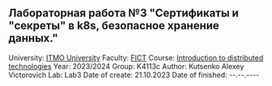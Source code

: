 ## Лабораторная работа №3 "Сертификаты и "секреты" в k8s, безопасное хранение данных."

University: [ITMO University](https://itmo.ru/ru/)
Faculty: [FICT](https://fict.itmo.ru)
Course: [Introduction to distributed technologies](https://github.com/itmo-ict-faculty/introduction-to-distributed-technologies)
Year: 2023/2024
Group: K4113c
Author: Kutsenko Alexey Victorovich
Lab: Lab3
Date of create: 21.10.2023
Date of finished: --.--.----